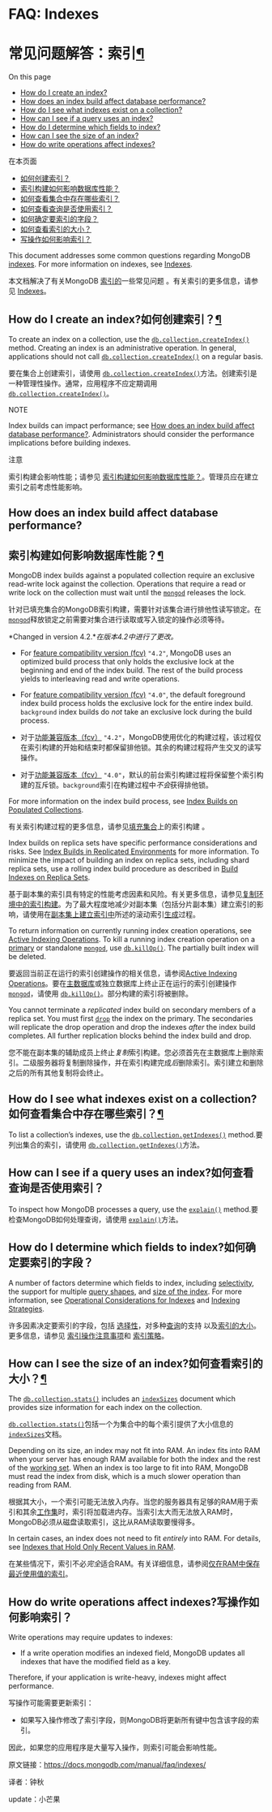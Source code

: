 # FAQ: Indexes

# 常见问题解答：索引[¶](https://docs.mongodb.com/manual/faq/indexes/#faq-indexes)

On this page

- [How do I create an index?](https://docs.mongodb.com/manual/faq/indexes/#how-do-i-create-an-index)
- [How does an index build affect database performance?](https://docs.mongodb.com/manual/faq/indexes/#how-does-an-index-build-affect-database-performance)
- [How do I see what indexes exist on a collection?](https://docs.mongodb.com/manual/faq/indexes/#how-do-i-see-what-indexes-exist-on-a-collection)
- [How can I see if a query uses an index?](https://docs.mongodb.com/manual/faq/indexes/#how-can-i-see-if-a-query-uses-an-index)
- [How do I determine which fields to index?](https://docs.mongodb.com/manual/faq/indexes/#how-do-i-determine-which-fields-to-index)
- [How can I see the size of an index?](https://docs.mongodb.com/manual/faq/indexes/#how-can-i-see-the-size-of-an-index)
- [How do write operations affect indexes?](https://docs.mongodb.com/manual/faq/indexes/#how-do-write-operations-affect-indexes)

在本页面

- [如何创建索引？](https://docs.mongodb.com/manual/faq/indexes/#how-do-i-create-an-index)
- [索引构建如何影响数据库性能？](https://docs.mongodb.com/manual/faq/indexes/#how-does-an-index-build-affect-database-performance)
- [如何查看集合中存在哪些索引？](https://docs.mongodb.com/manual/faq/indexes/#how-do-i-see-what-indexes-exist-on-a-collection)
- [如何查看查询是否使用索引？](https://docs.mongodb.com/manual/faq/indexes/#how-can-i-see-if-a-query-uses-an-index)
- [如何确定要索引的字段？](https://docs.mongodb.com/manual/faq/indexes/#how-do-i-determine-which-fields-to-index)
- [如何查看索引的大小？](https://docs.mongodb.com/manual/faq/indexes/#how-can-i-see-the-size-of-an-index)
- [写操作如何影响索引？](https://docs.mongodb.com/manual/faq/indexes/#how-do-write-operations-affect-indexes)

This document addresses some common questions regarding MongoDB [indexes](https://docs.mongodb.com/manual/indexes/). For more information on indexes, see [Indexes](https://docs.mongodb.com/manual/indexes/).

本文档解决了有关MongoDB [索引的](https://docs.mongodb.com/manual/indexes/)一些常见问题 。有关索引的更多信息，请参见 [Indexes](https://docs.mongodb.com/manual/indexes/)。



## How do I create an index?如何创建索引？[¶](https://docs.mongodb.com/manual/faq/indexes/#how-do-i-create-an-index)

To create an index on a collection, use the [`db.collection.createIndex()`](https://docs.mongodb.com/manual/reference/method/db.collection.createIndex/#db.collection.createIndex) method. Creating an index is an administrative operation. In general, applications should not call [`db.collection.createIndex()`](https://docs.mongodb.com/manual/reference/method/db.collection.createIndex/#db.collection.createIndex) on a regular basis.

要在集合上创建索引，请使用 [`db.collection.createIndex()`](https://docs.mongodb.com/manual/reference/method/db.collection.createIndex/#db.collection.createIndex)方法。创建索引是一种管理性操作。通常，应用程序不应定期调用 [`db.collection.createIndex()`](https://docs.mongodb.com/manual/reference/method/db.collection.createIndex/#db.collection.createIndex)。

NOTE

Index builds can impact performance; see [How does an index build affect database performance?](https://docs.mongodb.com/manual/faq/indexes/#faq-index-performance). Administrators should consider the performance implications before building indexes.

注意

索引构建会影响性能；请参见 [索引构建如何影响数据库性能？](https://docs.mongodb.com/manual/faq/indexes/#faq-index-performance)。管理员应在建立索引之前考虑性能影响。



## How does an index build affect database performance?

## 索引构建如何影响数据库性能？[¶](https://docs.mongodb.com/manual/faq/indexes/#how-does-an-index-build-affect-database-performance)

MongoDB index builds against a populated collection require an exclusive read-write lock against the collection. Operations that require a read or write lock on the collection must wait until the [`mongod`](https://docs.mongodb.com/manual/reference/program/mongod/#bin.mongod) releases the lock.

针对已填充集合的MongoDB索引构建，需要针对该集合进行排他性读写锁定。在[`mongod`](https://docs.mongodb.com/manual/reference/program/mongod/#bin.mongod)释放锁定之前需要对集合进行读取或写入锁定的操作必须等待。

*Changed in version 4.2.**在版本4.2中进行了更改。*

- For [feature compatibility version (fcv)](https://docs.mongodb.com/manual/reference/command/setFeatureCompatibilityVersion/#view-fcv) `"4.2"`, MongoDB uses an optimized build process that only holds the exclusive lock at the beginning and end of the index build. The rest of the build process yields to interleaving read and write operations.
- For [feature compatibility version (fcv)](https://docs.mongodb.com/manual/reference/command/setFeatureCompatibilityVersion/#view-fcv) `"4.0"`, the default foreground index build process holds the exclusive lock for the entire index build. `background` index builds do *not* take an exclusive lock during the build process.

- 对于[功能兼容版本（fcv）](https://docs.mongodb.com/manual/reference/command/setFeatureCompatibilityVersion/#view-fcv) `"4.2"`，MongoDB使用优化的构建过程，该过程仅在索引构建的开始和结束时都保留排他锁。其余的构建过程将产生交叉的读写操作。
- 对于[功能兼容版本（fcv）](https://docs.mongodb.com/manual/reference/command/setFeatureCompatibilityVersion/#view-fcv) `"4.0"`，默认的前台索引构建过程将保留整个索引构建的互斥锁。`background`索引在构建过程中*不会*获得排他锁。

For more information on the index build process, see [Index Builds on Populated Collections](https://docs.mongodb.com/manual/core/index-creation/#index-operations).

有关索引构建过程的更多信息，请参见[填充集合](https://docs.mongodb.com/manual/core/index-creation/#index-operations)上的索引构建 。

Index builds on replica sets have specific performance considerations and risks. See [Index Builds in Replicated Environments](https://docs.mongodb.com/manual/core/index-creation/#index-operations-replicated-build) for more information. To minimize the impact of building an index on replica sets, including shard replica sets, use a rolling index build procedure as described in [Build Indexes on Replica Sets](https://docs.mongodb.com/manual/tutorial/build-indexes-on-replica-sets/).

基于副本集的索引具有特定的性能考虑因素和风险。有关更多信息，请参见[复制环境中的索引构建](https://docs.mongodb.com/manual/core/index-creation/#index-operations-replicated-build)。为了最大程度地减少对副本集（包括分片副本集）建立索引的影响，请使用在[副本集上建立索引中](https://docs.mongodb.com/manual/tutorial/build-indexes-on-replica-sets/)所述的滚动索引[生成](https://docs.mongodb.com/manual/tutorial/build-indexes-on-replica-sets/)过程。

To return information on currently running index creation operations, see [Active Indexing Operations](https://docs.mongodb.com/manual/reference/method/db.currentOp/#currentop-index-creation). To kill a running index creation operation on a [primary](https://docs.mongodb.com/manual/reference/glossary/#term-primary) or standalone [`mongod`](https://docs.mongodb.com/manual/reference/program/mongod/#bin.mongod), use [`db.killOp()`](https://docs.mongodb.com/manual/reference/method/db.killOp/#db.killOp). The partially built index will be deleted.

要返回当前正在运行的索引创建操作的相关信息，请参阅[Active Indexing Operations](https://docs.mongodb.com/manual/reference/method/db.currentOp/#currentop-index-creation)。要在[主数据库](https://docs.mongodb.com/manual/reference/glossary/#term-primary)或独立数据库上终止正在运行的索引创建操作[`mongod`](https://docs.mongodb.com/manual/reference/program/mongod/#bin.mongod)，请使用 [`db.killOp()`](https://docs.mongodb.com/manual/reference/method/db.killOp/#db.killOp)。部分构建的索引将被删除。

You cannot terminate a *replicated* index build on secondary members of a replica set. You must first [`drop`](https://docs.mongodb.com/manual/reference/method/db.collection.dropIndex/#db.collection.dropIndex) the index on the primary. The secondaries will replicate the drop operation and drop the indexes *after* the index build completes. All further replication blocks behind the index build and drop.

您不能在副本集的辅助成员上终止*复制*索引构建。您必须首先在主数据库上删除索引。二级服务器将复制删除操作，并在索引构建完成*后*删除索引。索引建立和删除之后的所有其他复制将会终止。



## How do I see what indexes exist on a collection?如何查看集合中存在哪些索引？[¶](https://docs.mongodb.com/manual/faq/indexes/#how-do-i-see-what-indexes-exist-on-a-collection)

To list a collection’s indexes, use the [`db.collection.getIndexes()`](https://docs.mongodb.com/manual/reference/method/db.collection.getIndexes/#db.collection.getIndexes) method.要列出集合的索引，请使用 [`db.collection.getIndexes()`](https://docs.mongodb.com/manual/reference/method/db.collection.getIndexes/#db.collection.getIndexes)方法。



## How can I see if a query uses an index?如何查看查询是否使用索引？

To inspect how MongoDB processes a query, use the [`explain()`](https://docs.mongodb.com/manual/reference/method/cursor.explain/#cursor.explain) method.要检查MongoDB如何处理查询，请使用 [`explain()`](https://docs.mongodb.com/manual/reference/method/cursor.explain/#cursor.explain)方法。

## How do I determine which fields to index?如何确定要索引的字段？

A number of factors determine which fields to index, including [selectivity](https://docs.mongodb.com/manual/tutorial/create-queries-that-ensure-selectivity/#index-selectivity), the support for multiple [query shapes](https://docs.mongodb.com/manual/reference/glossary/#term-query-shape), and [size of the index](https://docs.mongodb.com/manual/tutorial/ensure-indexes-fit-ram/). For more information, see [Operational Considerations for Indexes](https://docs.mongodb.com/manual/core/data-model-operations/#data-model-indexes) and [Indexing Strategies](https://docs.mongodb.com/manual/applications/indexes/).

许多因素决定要索引的字段，包括 [选择性](https://docs.mongodb.com/manual/tutorial/create-queries-that-ensure-selectivity/#index-selectivity)，对多种[查询](https://docs.mongodb.com/manual/reference/glossary/#term-query-shape)的支持 以及[索引的大小](https://docs.mongodb.com/manual/tutorial/ensure-indexes-fit-ram/)。更多信息，请参见 [索引操作注意事项](https://docs.mongodb.com/manual/core/data-model-operations/#data-model-indexes)和 [索引策略](https://docs.mongodb.com/manual/applications/indexes/)。



## How can I see the size of an index?如何查看索引的大小？[¶](https://docs.mongodb.com/manual/faq/indexes/#how-can-i-see-the-size-of-an-index)

The [`db.collection.stats()`](https://docs.mongodb.com/manual/reference/method/db.collection.stats/#db.collection.stats) includes an [`indexSizes`](https://docs.mongodb.com/manual/reference/command/collStats/#collStats.indexSizes) document which provides size information for each index on the collection.

[`db.collection.stats()`](https://docs.mongodb.com/manual/reference/method/db.collection.stats/#db.collection.stats)包括一个为集合中的每个索引提供了大小信息的[`indexSizes`](https://docs.mongodb.com/manual/reference/command/collStats/#collStats.indexSizes)文档。

Depending on its size, an index may not fit into RAM. An index fits into RAM when your server has enough RAM available for both the index and the rest of the [working set](https://docs.mongodb.com/manual/reference/glossary/#term-working-set). When an index is too large to fit into RAM, MongoDB must read the index from disk, which is a much slower operation than reading from RAM.

根据其大小，一个索引可能无法放入内存。当您的服务器具有足够的RAM用于索引和其余[工作集](https://docs.mongodb.com/manual/reference/glossary/#term-working-set)时，索引将加载进内存。当索引太大而无法放入RAM时，MongoDB必须从磁盘读取索引，这比从RAM读取要慢得多。

In certain cases, an index does not need to fit *entirely* into RAM. For details, see [Indexes that Hold Only Recent Values in RAM](https://docs.mongodb.com/manual/tutorial/ensure-indexes-fit-ram/#indexing-right-handed).

在某些情况下，索引不必*完全*适合RAM。有关详细信息，请参阅[仅在RAM中保存最近使用值的索引](https://docs.mongodb.com/manual/tutorial/ensure-indexes-fit-ram/#indexing-right-handed)。



## How do write operations affect indexes?写操作如何影响索引？

Write operations may require updates to indexes:

- If a write operation modifies an indexed field, MongoDB updates all indexes that have the modified field as a key.

Therefore, if your application is write-heavy, indexes might affect performance.

写操作可能需要更新索引：

- 如果写入操作修改了索引字段，则MongoDB将更新所有键中包含该字段的索引。

因此，如果您的应用程序是大量写入操作，则索引可能会影响性能。



原文链接：https://docs.mongodb.com/manual/faq/indexes/

译者：钟秋

update：小芒果
